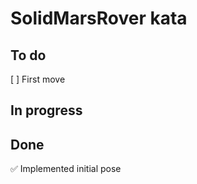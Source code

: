 # SolidMarsRover kata

## To do

[ ] First move

## In progress

## Done

✅ Implemented initial pose
